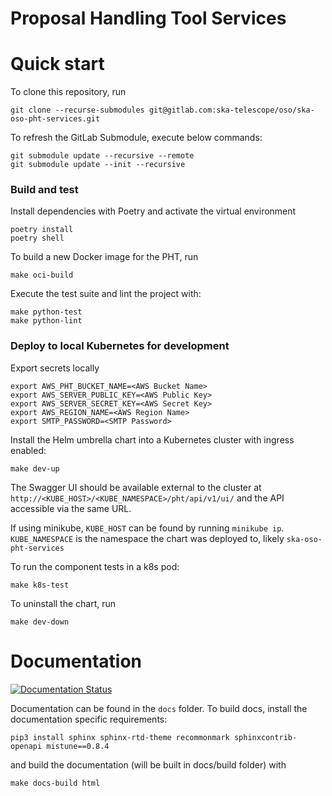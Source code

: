 Proposal Handling Tool Services
================================

# Quick start
To clone this repository, run

```
git clone --recurse-submodules git@gitlab.com:ska-telescope/oso/ska-oso-pht-services.git
```

To refresh the GitLab Submodule, execute below commands:

```
git submodule update --recursive --remote
git submodule update --init --recursive
```

### Build and test

Install dependencies with Poetry and activate the virtual environment

```
poetry install
poetry shell
```

To build a new Docker image for the PHT, run

```
make oci-build
```

Execute the test suite and lint the project with:

```
make python-test
make python-lint
```

### Deploy to local Kubernetes for development
Export secrets locally
```
export AWS_PHT_BUCKET_NAME=<AWS Bucket Name>
export AWS_SERVER_PUBLIC_KEY=<AWS Public Key>
export AWS_SERVER_SECRET_KEY=<AWS Secret Key>
export AWS_REGION_NAME=<AWS Region Name>
export SMTP_PASSWORD=<SMTP Password>
```

Install the Helm umbrella chart into a Kubernetes cluster with ingress enabled:

```
make dev-up
```

The Swagger UI should be available external to the cluster at `http://<KUBE_HOST>/<KUBE_NAMESPACE>/pht/api/v1/ui/` and the API accessible via the same URL.

If using minikube, `KUBE_HOST` can be found by running `minikube ip`. 
`KUBE_NAMESPACE` is the namespace the chart was deployed to, likely `ska-oso-pht-services`

To run the component tests in a k8s pod:

```
make k8s-test
```

To uninstall the chart, run

```
make dev-down
```

# Documentation

[![Documentation Status](https://readthedocs.org/projects/ska-telescope-ska-oso-pht-services/badge/?version=latest)](https://developer.skao.int/projects/ska-oso-pht-services/en/latest/?badge=latest)

Documentation can be found in the ``docs`` folder. To build docs, install the
documentation specific requirements:

```
pip3 install sphinx sphinx-rtd-theme recommonmark sphinxcontrib-openapi mistune==0.8.4
```

and build the documentation (will be built in docs/build folder) with

```
make docs-build html
```
